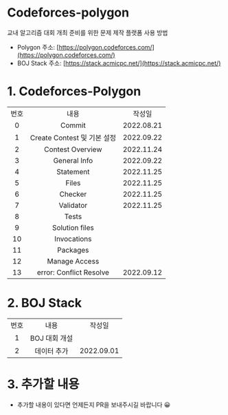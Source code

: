 # Codeforces-polygon
교내 알고리즘 대회 개최 준비를 위한 문제 제작 플랫폼 사용 방법
- Polygon 주소: [https://polygon.codeforces.com/](https://polygon.codeforces.com/)  
- BOJ Stack 주소: [https://stack.acmicpc.net/](https://stack.acmicpc.net/)

# 1. Codeforces-Polygon
<div>
  <table>
    <tr align="center">
      <td> 번호 </td>
      <td> 내용 </td>
      <td> 작성일 </td>
    </tr>
    <tr align="center">
      <td> 0 </td>
      <td> Commit </td>
      <td> 2022.08.21 </td>
    </tr>
    <tr align="center">
      <td> 1 </td>
      <td> Create Contest 및 기본 설정 </td>
      <td> 2022.09.22 </td>
    </tr>
    <tr align="center">
      <td> 2 </td>
      <td> Contest Overview </td>
      <td> 2022.11.24 </td>
    </tr>
    <tr align="center">
      <td> 3 </td>
      <td> General Info </td>
      <td> 2022.09.22 </td>
    </tr>
    <tr align="center">
      <td> 4 </td>
      <td> Statement </td>
      <td> 2022.11.25 </td>
    </tr>
    <tr align="center">
      <td> 5 </td>
      <td> Files </td>
      <td> 2022.11.25 </td>
    </tr>
    <tr align="center">
      <td> 6 </td>
      <td> Checker </td>
      <td> 2022.11.25 </td>
    </tr>
    <tr align="center">
      <td> 7 </td>
      <td> Validator </td>
      <td> 2022.11.25 </td>
    </tr>
    <tr align="center">
      <td> 8 </td>
      <td> Tests </td>
      <td>  </td>
    </tr>
    <tr align="center">
      <td> 9 </td>
      <td> Solution files </td>
      <td>  </td>
    </tr>
    <tr align="center">
      <td> 10 </td>
      <td> Invocations </td>
      <td>  </td>
    </tr>
    <tr align="center">
      <td> 11 </td>
      <td> Packages </td>
      <td>  </td>
    </tr>
    <tr align="center">
      <td> 12 </td>
      <td> Manage Access </td>
      <td>  </td>
    </tr>
    <tr align="center">
      <td> 13 </td>
      <td> error: Conflict Resolve </td>
      <td> 2022.09.12 </td>
    </tr>
  </table>
</div>

# 2. BOJ Stack
<div>
  <table>
    <tr align="center">
      <td> 번호 </td>
      <td> 내용 </td>
      <td> 작성일 </td>
    </tr>
    <tr align="center">
      <td> 1 </td>
      <td> BOJ 대회 개설 </td>
      <td>  </td>
    </tr>
    <tr align="center">
      <td> 2 </td>
      <td> 데이터 추가 </td>
      <td> 2022.09.01 </td>
    </tr>
  </table>
</div>

# 3. 추가할 내용
- 추가할 내용이 있다면 언제든지 PR을 보내주시길 바랍니다 😀
